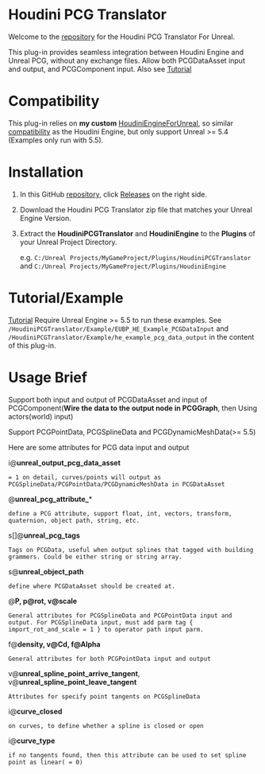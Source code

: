 # Houdini PCG Translator

Welcome to the [repository](https://github.com/AdrianPanGithub/HoudiniPCGTranslator) for the Houdini PCG Translator For Unreal.

This plug-in provides seamless integration between Houdini Engine and Unreal PCG, without any exchange files. Allow both PCGDataAsset input and output, and PCGComponent input.
Also see [Tutorial](https://youtu.be/MLbhgsCSqoQ)

# Compatibility

This plug-in relies on **my custom** [HoudiniEngineForUnreal](https://github.com/AdrianPanGithub/HoudiniEngineForUnreal), so similar [compatibility](https://github.com/AdrianPanGithub/HoudiniEngineForUnreal#compatibility) as the Houdini Engine, but only support Unreal >= 5.4 (Examples only run with 5.5).

# Installation
01. In this GitHub [repository](https://github.com/AdrianPanGithub/HoudiniPCGTranslator), click [Releases](https://github.com/AdrianPanGithub/HoudiniPCGTranslator/releases) on the right side. 
02. Download the Houdini PCG Translator zip file that matches your Unreal Engine Version.
03. Extract the **HoudiniPCGTranslator** and **HoudiniEngine** to the **Plugins** of your Unreal Project Directory.

    e.g. `C:/Unreal Projects/MyGameProject/Plugins/HoudiniPCGTranslator` and `C:/Unreal Projects/MyGameProject/Plugins/HoudiniEngine`

# Tutorial/Example
[Tutorial](https://youtu.be/MLbhgsCSqoQ)
Require Unreal Engine >= 5.5 to run these examples.
See `/HoudiniPCGTranslator/Example/EUBP_HE_Example_PCGDataInput` and `/HoudiniPCGTranslator/Example/he_example_pcg_data_output` in the content of this plug-in.

# Usage Brief

Support both input and output of PCGDataAsset and input of PCGComponent(**Wire the data to the output node in PCGGraph**, then Using actors(world) input)

Support PCGPointData, PCGSplineData and PCGDynamicMeshData(>= 5.5)

Here are some attributes for PCG data input and output

i@**unreal_output_pcg_data_asset**

    = 1 on detail, curves/points will output as PCGSplineData/PCGPointData/PCGDynamicMeshData in PCGDataAsset
@**unreal_pcg_attribute_***

    define a PCG attribute, support float, int, vectors, transform, quaternion, object path, string, etc.
s[]@**unreal_pcg_tags**

    Tags on PCGData, useful when output splines that tagged with building grammers. Could be either string or string array.
s@**unreal_object_path**

    define where PCGDataAsset should be created at.
@**P, p@rot, v@scale**

    General attributes for PCGSplineData and PCGPointData input and output. For PCGSplineData input, must add parm tag { import_rot_and_scale = 1 } to operator path input parm.
f@**density, v@Cd, f@Alpha**

    General attributes for both PCGPointData input and output
v@**unreal_spline_point_arrive_tangent**, v@**unreal_spline_point_leave_tangent**

    Attributes for specify point tangents on PCGSplineData
i@**curve_closed**

    on curves, to define whether a spline is closed or open
i@**curve_type**

    if no tangents found, then this attribute can be used to set spline point as linear( = 0)